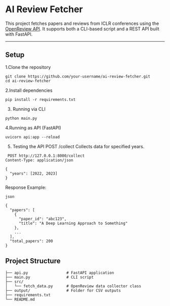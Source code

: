 # AI Review Fetcher

This project fetches papers and reviews from ICLR conferences using the [OpenReview API](https://openreview.net). It supports both a CLI-based script and a REST API built with FastAPI.

---

## Setup

1.Clone the repository

```
git clone https://github.com/your-username/ai-review-fetcher.git
cd ai-review-fetcher
```

2.Install dependencies
```
pip install -r requirements.txt
```

3. Running via CLI
```
python main.py
```

4.Running as API (FastAPI)
```
uvicorn api:app --reload
```

5. Testing the API
POST /collect
Collects data for specified years.
```
 POST http://127.0.0.1:8000/collect
Content-Type: application/json

{
  "years": [2022, 2023]
}
```

Response Example:
```
json

{
  "papers": [
    {
      "paper_id": "abc123",
      "title": "A Deep Learning Approach to Something"
    },
    ...
  ],
  "total_papers": 200
}
```

## Project Structure
```
├── api.py                 # FastAPI application
├── main.py                # CLI script
├── src/
│   └── fetch_data.py      # OpenReview data collector class
├── output/                # Folder for CSV outputs
├── requirements.txt
└── README.md
```
